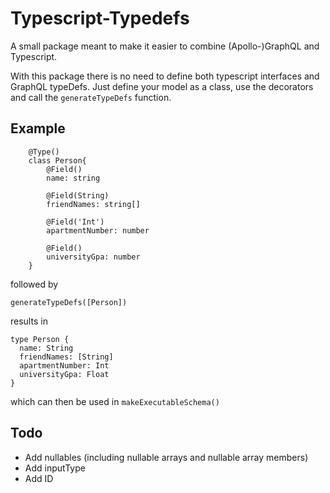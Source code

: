 # Typescript-Typedefs

A small package meant to make it easier to combine (Apollo-)GraphQL and Typescript.

With this package there is no need to define both typescript interfaces and GraphQL typeDefs. Just define your model as a class, use the decorators and call the `generateTypeDefs` function.

## Example

```
    @Type()
    class Person{
        @Field()
        name: string

        @Field(String)
        friendNames: string[]

        @Field('Int')
        apartmentNumber: number

        @Field()
        universityGpa: number
    }
```

followed by

```
generateTypeDefs([Person])
```

results in

```
type Person {
  name: String
  friendNames: [String]
  apartmentNumber: Int
  universityGpa: Float
}
```

which can then be used in `makeExecutableSchema()`

## Todo

- Add nullables (including nullable arrays and nullable array members)
- Add inputType
- Add ID
